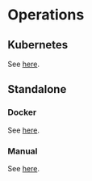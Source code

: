# Operations

## Kubernetes

See [here](https://github.com/Sifchain/sifchain-validators/tree/master/docs/operations/kubernetes.md).

## Standalone

### Docker

See [here](https://github.com/Sifchain/sifchain-validators/tree/master/docs/operations/standalone.md).

### Manual

See [here](https://github.com/Sifchain/sifchain-validators/tree/master/docs/operations/manual.md).
